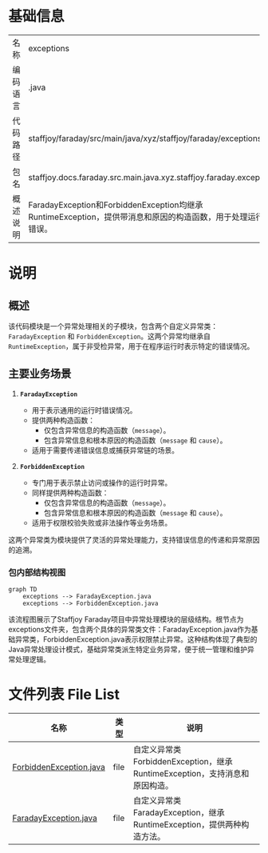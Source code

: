 # 基础信息

|      |      |
|------|------|
| 名称 | exceptions |
| 编码语言 | .java |
| 代码路径 | staffjoy/faraday/src/main/java/xyz/staffjoy/faraday/exceptions |
| 包名 | staffjoy.docs.faraday.src.main.java.xyz.staffjoy.faraday.exceptions |
| 概述说明 | FaradayException和ForbiddenException均继承RuntimeException，提供带消息和原因的构造函数，用于处理运行时错误。 |

# 说明

## 概述  
该代码模块是一个异常处理相关的子模块，包含两个自定义异常类：`FaradayException` 和 `ForbiddenException`。这两个异常均继承自 `RuntimeException`，属于非受检异常，用于在程序运行时表示特定的错误情况。  

## 主要业务场景  
1. **`FaradayException`**  
   - 用于表示通用的运行时错误情况。  
   - 提供两种构造函数：  
     - 仅包含异常信息的构造函数（`message`）。  
     - 包含异常信息和根本原因的构造函数（`message` 和 `cause`）。  
   - 适用于需要传递错误信息或捕获异常链的场景。  

2. **`ForbiddenException`**  
   - 专门用于表示禁止访问或操作的运行时异常。  
   - 同样提供两种构造函数：  
     - 仅包含异常信息的构造函数（`message`）。  
     - 包含异常信息和根本原因的构造函数（`message` 和 `cause`）。  
   - 适用于权限校验失败或非法操作等业务场景。  

这两个异常类为模块提供了灵活的异常处理能力，支持错误信息的传递和异常原因的追溯。


### 包内部结构视图

```mermaid
graph TD
    exceptions --> FaradayException.java
    exceptions --> ForbiddenException.java
```

该流程图展示了Staffjoy Faraday项目中异常处理模块的层级结构。根节点为exceptions文件夹，包含两个具体的异常类文件：FaradayException.java作为基础异常类，ForbiddenException.java表示权限禁止异常。这种结构体现了典型的Java异常处理设计模式，基础异常类派生特定业务异常，便于统一管理和维护异常处理逻辑。

# 文件列表 File List

| 名称   | 类型  | 说明 |
|-------|------|-------------|
| [ForbiddenException.java](ForbiddenException.md) | file | 自定义异常类ForbiddenException，继承RuntimeException，支持消息和原因构造。 |
| [FaradayException.java](FaradayException.md) | file | 自定义异常类FaradayException，继承RuntimeException，提供两种构造方法。 |


